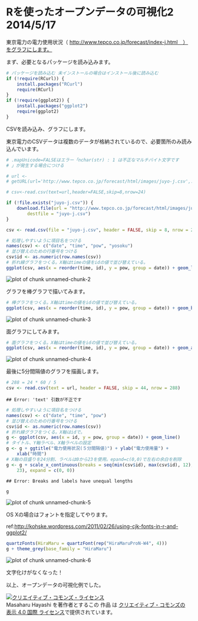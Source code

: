 Rを使ったオープンデータの可視化2 2014/5/17
========================================================

東京電力の電力使用状況（ http://www.tepco.co.jp/forecast/index-j.html　）をグラフにします。

まず、必要となるパッケージを読み込みます。


```r
# パッケージを読み込む 未インストールの場合はインストール後に読み込む
if (!require(RCurl)) {
    install.packages("RCurl")
    require(RCurl)
}
if (!require(ggplot2)) {
    install.packages("ggplot2")
    require(ggplot2)
}
```


CSVを読み込み、グラフにします。

東京電力のCSVデータは複数のデータが格納されているので、必要箇所のみ読み込んでいます。


```r
# .mapUnicode=FALSEはエラー「nchar(str) : 1 は不正なマルチバイト文字です
# 」が発生する場合につける

# url <-
# getURL(url='http://www.tepco.co.jp/forecast/html/images/juyo-j.csv',.encoding='Shift_JIS',.mapUnicode=FALSE)

# csv<-read.csv(text=url,header=FALSE,skip=8,nrow=24)

if (!file.exists("juyo-j.csv")) {
    download.file(url = "http://www.tepco.co.jp/forecast/html/images/juyo-j.csv", 
        destfile = "juyo-j.csv")
}

csv <- read.csv(file = "juyo-j.csv", header = FALSE, skip = 8, nrow = 24)

# 処理しやすいように項目名をつける
names(csv) <- c("date", "time", "pow", "yosoku")
# 並び替えのための行番号をつける
csv$id <- as.numeric(row.names(csv))
# 折れ線グラフをつくる。X軸はtimeの値をidの値で並び替えている。
ggplot(csv, aes(x = reorder(time, id), y = pow, group = date)) + geom_line()
```

![plot of chunk unnamed-chunk-2](figure/unnamed-chunk-2.png) 


グラフを棒グラフで描いてみます。


```r
# 棒グラフをつくる。X軸はtimeの値をidの値で並び替えている。
ggplot(csv, aes(x = reorder(time, id), y = pow, group = date)) + geom_bar(stat = "identity")
```

![plot of chunk unnamed-chunk-3](figure/unnamed-chunk-3.png) 


面グラフにしてみます。


```r
# 面グラフをつくる。X軸はtimeの値をidの値で並び替えている。
ggplot(csv, aes(x = reorder(time, id), y = pow, group = date)) + geom_area()
```

![plot of chunk unnamed-chunk-4](figure/unnamed-chunk-4.png) 


最後に5分間隔値のグラフを描画します。


```r
# 288 = 24 * 60 / 5
csv <- read.csv(text = url, header = FALSE, skip = 44, nrow = 288)
```

```
## Error: 'text' 引数が不正です
```

```r
# 処理しやすいように項目名をつける
names(csv) <- c("date", "time", "pow")
# 並び替えのための行番号をつける
csv$id <- as.numeric(row.names(csv))
# 折れ線グラフをつくる。X軸はidで。
g <- ggplot(csv, aes(x = id, y = pow, group = date)) + geom_line()
# タイトル、Y軸ラベル、X軸ラベルの設定
g <- g + ggtitle("電力使用状況(５分間隔値)") + ylab("電力使用量") + 
    xlab("時間")
# X軸の目盛りを24分割、ラベルは0から23を使用。epand=c(0,0)で左右の余白を削除
g <- g + scale_x_continuous(breaks = seq(min(csv$id), max(csv$id), 12), labels = seq(0, 
    23), expand = c(0, 0))
```

```
## Error: Breaks and labels have unequal lengths
```

```r
g
```

![plot of chunk unnamed-chunk-5](figure/unnamed-chunk-5.png) 


OS Xの場合はフォントを指定してやります。

ref:http://kohske.wordpress.com/2011/02/26/using-cjk-fonts-in-r-and-ggplot2/


```r
quartzFonts(HiraMaru = quartzFont(rep("HiraMaruProN-W4", 4)))
g + theme_grey(base_family = "HiraMaru")
```

![plot of chunk unnamed-chunk-6](figure/unnamed-chunk-6.png) 


文字化けがなくなった！

以上、オープンデータの可視化例でした。

<p><a rel="license" href="http://creativecommons.org/licenses/by/4.0/"><img alt="クリエイティブ・コモンズ・ライセンス" style="border-width:0" src="http://i.creativecommons.org/l/by/4.0/88x31.png" /></a><br /><span xmlns:cc="http://creativecommons.org/ns#" property="cc:attributionName">Masaharu Hayashi</span> を著作者とするこの 作品 は <a rel="license" href="http://creativecommons.org/licenses/by/4.0/">クリエイティブ・コモンズの 表示 4.0 国際 ライセンス</a>で提供されています。</p>
